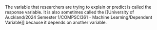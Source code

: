 The variable that researchers are trying to explain or predict is called the response variable. It is also sometimes called the [[University of Auckland/2024 Semester 1/COMPSCI361 - Machine Learning/Dependent Variable]] because it depends on another variable. 